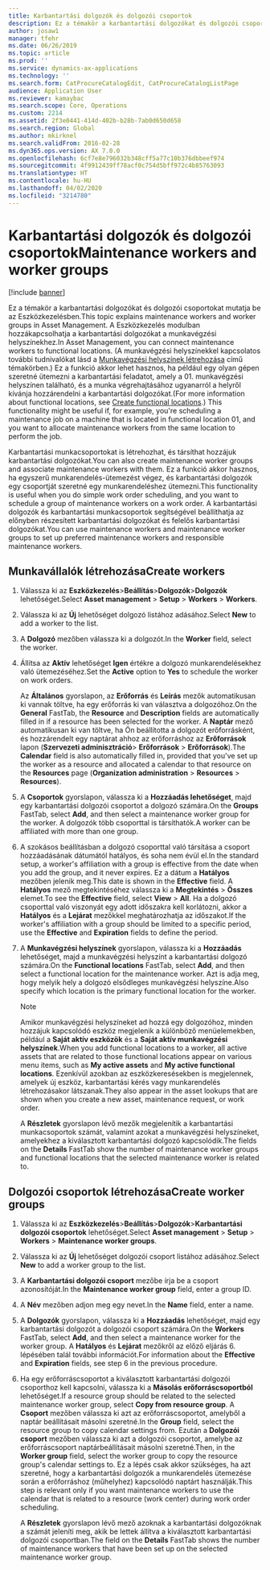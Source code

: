 ```yaml
---
title: Karbantartási dolgozók és dolgozói csoportok
description: Ez a témakör a karbantartási dolgozókat és dolgozói csoportokat mutatja be az Eszközkezelésben.
author: josaw1
manager: tfehr
ms.date: 06/26/2019
ms.topic: article
ms.prod: ''
ms.service: dynamics-ax-applications
ms.technology: ''
ms.search.form: CatProcureCatalogEdit, CatProcureCatalogListPage
audience: Application User
ms.reviewer: kamaybac
ms.search.scope: Core, Operations
ms.custom: 2214
ms.assetid: 2f3e0441-414d-402b-b28b-7ab0d650d658
ms.search.region: Global
ms.author: mkirknel
ms.search.validFrom: 2016-02-28
ms.dyn365.ops.version: AX 7.0.0
ms.openlocfilehash: 6cf7e8e796032b348cff5a77c10b376dbbeef974
ms.sourcegitcommit: 4f9912439ff78acf0c754d5bff972c4b85763093
ms.translationtype: HT
ms.contentlocale: hu-HU
ms.lasthandoff: 04/02/2020
ms.locfileid: "3214780"
---
```

# <a name="maintenance-workers-and-worker-groups"></a><span data-ttu-id="df568-103">Karbantartási dolgozók és dolgozói csoportok</span><span class="sxs-lookup"><span data-stu-id="df568-103">Maintenance workers and worker groups</span></span>

[!include [banner](../../includes/banner.md)]

 

<span data-ttu-id="df568-104">Ez a témakör a karbantartási dolgozókat és dolgozói csoportokat mutatja be az Eszközkezelésben.</span><span class="sxs-lookup"><span data-stu-id="df568-104">This topic explains maintenance workers and worker groups in Asset Management.</span></span> <span data-ttu-id="df568-105">A Eszközkezelés modulban hozzákapcsolhatja a karbantartási dolgozókat a munkavégzési helyszínekhez.</span><span class="sxs-lookup"><span data-stu-id="df568-105">In Asset Management, you can connect maintenance workers to functional locations.</span></span> <span data-ttu-id="df568-106">(A munkavégzési helyszínekkel kapcsolatos további tudnivalókat lásd a [Munkavégzési helyszínek létrehozása](../functional-locations/create-functional-locations.md) című témakörben.) Ez a funkció akkor lehet hasznos, ha például egy olyan gépen szeretné ütemezni a karbantartási feladatot, amely a 01. munkavégzési helyszínen található, és a munka végrehajtásához ugyanarról a helyről kívánja hozzárendelni a karbantartási dolgozókat.</span><span class="sxs-lookup"><span data-stu-id="df568-106">(For more information about functional locations, see [Create functional locations](../functional-locations/create-functional-locations.md).) This functionality might be useful if, for example, you're scheduling a maintenance job on a machine that is located in functional location 01, and you want to allocate maintenance workers from the same location to perform the job.</span></span>

<span data-ttu-id="df568-107">Karbantartási munkacsoportokat is létrehozhat, és társíthat hozzájuk karbantartási dolgozókat.</span><span class="sxs-lookup"><span data-stu-id="df568-107">You can also create maintenance worker groups and associate maintenance workers with them.</span></span> <span data-ttu-id="df568-108">Ez a funkció akkor hasznos, ha egyszerű munkarendelés-ütemezést végez, és karbantartási dolgozók egy csoportját szeretné egy munkarendeléshez ütemezni.</span><span class="sxs-lookup"><span data-stu-id="df568-108">This functionality is useful when you do simple work order scheduling, and you want to schedule a group of maintenance workers on a work order.</span></span> <span data-ttu-id="df568-109">A karbantartási dolgozók és karbantartási munkacsoportok segítségével beállíthatja az előnyben részesített karbantartási dolgozókat és felelős karbantartási dolgozókat.</span><span class="sxs-lookup"><span data-stu-id="df568-109">You can use maintenance workers and maintenance worker groups to set up preferred maintenance workers and responsible maintenance workers.</span></span> 


## <a name="create-workers"></a><span data-ttu-id="df568-110">Munkavállalók létrehozása</span><span class="sxs-lookup"><span data-stu-id="df568-110">Create workers</span></span>

1. <span data-ttu-id="df568-111">Válassza ki az **Eszközkezelés**\>**Beállítás**\>**Dolgozók**\>**Dolgozók**  lehetőséget.</span><span class="sxs-lookup"><span data-stu-id="df568-111">Select **Asset management** \> **Setup** \> **Workers** \> **Workers**.</span></span>
2. <span data-ttu-id="df568-112">Válassza ki az **Új** lehetőséget dolgozó listához adásához.</span><span class="sxs-lookup"><span data-stu-id="df568-112">Select **New** to add a worker to the list.</span></span>
3. <span data-ttu-id="df568-113">A **Dolgozó** mezőben válassza ki a dolgozót.</span><span class="sxs-lookup"><span data-stu-id="df568-113">In the **Worker** field, select the worker.</span></span>
4. <span data-ttu-id="df568-114">Állítsa az **Aktív** lehetőséget **Igen** értékre a dolgozó munkarendelésekhez való ütemezéséhez.</span><span class="sxs-lookup"><span data-stu-id="df568-114">Set the **Active** option to **Yes** to schedule the worker on work orders.</span></span>

    <span data-ttu-id="df568-115">Az **Általános** gyorslapon, az **Erőforrás** és **Leírás** mezők automatikusan ki vannak töltve, ha egy erőforrás ki van választva a dolgozóhoz.</span><span class="sxs-lookup"><span data-stu-id="df568-115">On the **General** FastTab, the **Resource** and **Description** fields are automatically filled in if a resource has been selected for the worker.</span></span> <span data-ttu-id="df568-116">A **Naptár** mező automatikusan ki van töltve, ha Ön beállította a dolgozót erőforrásként, és hozzárendelt egy naptárat ahhoz az erőforráshoz az **Erőforrások** lapon (**Szervezeti adminisztráció**\> **Erőforrások** \> **Erőforrások**).</span><span class="sxs-lookup"><span data-stu-id="df568-116">The **Calendar** field is also automatically filled in, provided that you've set up the worker as a resource and allocated a calendar to that resource on the **Resources** page (**Organization administration** \> **Resources** \> **Resources**).</span></span>

5. <span data-ttu-id="df568-117">A **Csoportok** gyorslapon, válassza ki a **Hozzáadás lehetőséget**, majd egy karbantartási dolgozói csoportot a dolgozó számára.</span><span class="sxs-lookup"><span data-stu-id="df568-117">On the **Groups** FastTab, select **Add**, and then select a maintenance worker group for the worker.</span></span> <span data-ttu-id="df568-118">A dolgozók több csoporttal is társíthatók.</span><span class="sxs-lookup"><span data-stu-id="df568-118">A worker can be affiliated with more than one group.</span></span>
6. <span data-ttu-id="df568-119">A szokásos beállításban a dolgozó csoporttal való társítása a csoport hozzáadásának dátumától hatályos, és soha nem évül el.</span><span class="sxs-lookup"><span data-stu-id="df568-119">In the standard setup, a worker's affiliation with a group is effective from the date when you add the group, and it never expires.</span></span> <span data-ttu-id="df568-120">Ez a dátum a **Hatályos** mezőben jelenik meg.</span><span class="sxs-lookup"><span data-stu-id="df568-120">This date is shown in the **Effective** field.</span></span> <span data-ttu-id="df568-121">A **Hatályos** mező megtekintéséhez válassza ki a **Megtekintés** \> **Összes** elemet.</span><span class="sxs-lookup"><span data-stu-id="df568-121">To see the **Effective** field, select **View** \> **All**.</span></span> <span data-ttu-id="df568-122">Ha a dolgozó csoporttal való viszonyát egy adott időszakra kell korlátozni, akkor a **Hatályos** és a **Lejárat** mezőkkel meghatározhatja az időszakot.</span><span class="sxs-lookup"><span data-stu-id="df568-122">If the worker's affiliation with a group should be limited to a specific period, use the **Effective** and **Expiration** fields to define the period.</span></span>
7. <span data-ttu-id="df568-123">A **Munkavégzési helyszínek** gyorslapon, válassza ki a **Hozzáadás** lehetőséget, majd a munkavégzési helyszínt a karbantartási dolgozó számára.</span><span class="sxs-lookup"><span data-stu-id="df568-123">On the **Functional locations** FastTab, select **Add**, and then select a functional location for the maintenance worker.</span></span> <span data-ttu-id="df568-124">Azt is adja meg, hogy melyik hely a dolgozó elsődleges munkavégzési helyszíne.</span><span class="sxs-lookup"><span data-stu-id="df568-124">Also specify which location is the primary functional location for the worker.</span></span>

    > [!NOTE]
    > <span data-ttu-id="df568-125">Amikor munkavégzési helyszíneket ad hozzá egy dolgozóhoz, minden hozzájuk kapcsolódó eszköz megjelenik a különböző menüelemekben, például a **Saját aktív eszközök** és a **Saját aktív munkavégzési helyszínek**.</span><span class="sxs-lookup"><span data-stu-id="df568-125">When you add functional locations to a worker, all active assets that are related to those functional locations appear on various menu items, such as **My active assets** and **My active functional locations**.</span></span> <span data-ttu-id="df568-126">Ezenkívül azokban az eszközkeresésekben is megjelennek, amelyek új eszköz, karbantartási kérés vagy munkarendelés létrehozásakor látszanak.</span><span class="sxs-lookup"><span data-stu-id="df568-126">They also appear in the asset lookups that are shown when you create a new asset, maintenance request, or work order.</span></span>

    <span data-ttu-id="df568-127">A **Részletek** gyorslapon lévő mezők megjelenítik a karbantartási munkacsoportok számát, valamint azokat a munkavégzési helyszíneket, amelyekhez a kiválasztott karbantartási dolgozó kapcsolódik.</span><span class="sxs-lookup"><span data-stu-id="df568-127">The fields on the **Details** FastTab show the number of maintenance worker groups and functional locations that the selected maintenance worker is related to.</span></span>

## <a name="create-worker-groups"></a><span data-ttu-id="df568-128">Dolgozói csoportok létrehozása</span><span class="sxs-lookup"><span data-stu-id="df568-128">Create worker groups</span></span>

1. <span data-ttu-id="df568-129">Válassza ki az **Eszközkezelés**\>**Beállítás**\>**Dolgozók**\>**Karbantartási dolgozói csoportok** lehetőséget.</span><span class="sxs-lookup"><span data-stu-id="df568-129">Select **Asset management** \> **Setup** \> **Workers** \> **Maintenance worker groups**.</span></span>
2. <span data-ttu-id="df568-130">Válassza ki az **Új** lehetőséget dolgozói csoport listához adásához.</span><span class="sxs-lookup"><span data-stu-id="df568-130">Select **New** to add a worker group to the list.</span></span>
3. <span data-ttu-id="df568-131">A **Karbantartási dolgozói csoport** mezőbe írja be a csoport azonosítóját.</span><span class="sxs-lookup"><span data-stu-id="df568-131">In the **Maintenance worker group** field, enter a group ID.</span></span>
4. <span data-ttu-id="df568-132">A **Név** mezőben adjon meg egy nevet.</span><span class="sxs-lookup"><span data-stu-id="df568-132">In the **Name** field, enter a name.</span></span>
5. <span data-ttu-id="df568-133">A **Dolgozók** gyorslapon, válassza ki a **Hozzáadás** lehetőséget, majd egy karbantartási dolgozót a dolgozói csoport számára.</span><span class="sxs-lookup"><span data-stu-id="df568-133">On the **Workers** FastTab, select **Add**, and then select a maintenance worker for the worker group.</span></span> <span data-ttu-id="df568-134">A **Hatályos** és **Lejárat** mezőkről az előző eljárás 6. lépésében talál további információt.</span><span class="sxs-lookup"><span data-stu-id="df568-134">For information about the **Effective** and **Expiration** fields, see step 6 in the previous procedure.</span></span>
6. <span data-ttu-id="df568-135">Ha egy erőforráscsoportot a kiválasztott karbantartási dolgozói csoporthoz kell kapcsolni, válassza ki a **Másolás erőforráscsoportból** lehetőséget.</span><span class="sxs-lookup"><span data-stu-id="df568-135">If a resource group should be related to the selected maintenance worker group, select **Copy from resource group**.</span></span> <span data-ttu-id="df568-136">A **Csoport** mezőben válassza ki azt az erőforráscsoportot, amelyből a naptár beállításait másolni szeretné.</span><span class="sxs-lookup"><span data-stu-id="df568-136">In the **Group** field, select the resource group to copy calendar settings from.</span></span> <span data-ttu-id="df568-137">Ezután a **Dolgozói csoport** mezőben válassza ki azt a dolgozói csoportot, amelybe az erőforráscsoport naptárbeállításait másolni szeretné.</span><span class="sxs-lookup"><span data-stu-id="df568-137">Then, in the **Worker group** field, select the worker group to copy the resource group's calendar settings to.</span></span> <span data-ttu-id="df568-138">Ez a lépés csak akkor szükséges, ha azt szeretné, hogy a karbantartási dolgozók a munkarendelés ütemezése során a erőforráshoz (műhelyhez) kapcsolódó naptárt használják.</span><span class="sxs-lookup"><span data-stu-id="df568-138">This step is relevant only if you want maintenance workers to use the calendar that is related to a resource (work center) during work order scheduling.</span></span>

    <span data-ttu-id="df568-139">A **Részletek** gyorslapon lévő mező azoknak a karbantartási dolgozóknak a számát jeleníti meg, akik be lettek állítva a kiválasztott karbantartási dolgozói csoportban.</span><span class="sxs-lookup"><span data-stu-id="df568-139">The field on the **Details** FastTab shows the number of maintenance workers that have been set up on the selected maintenance worker group.</span></span>
